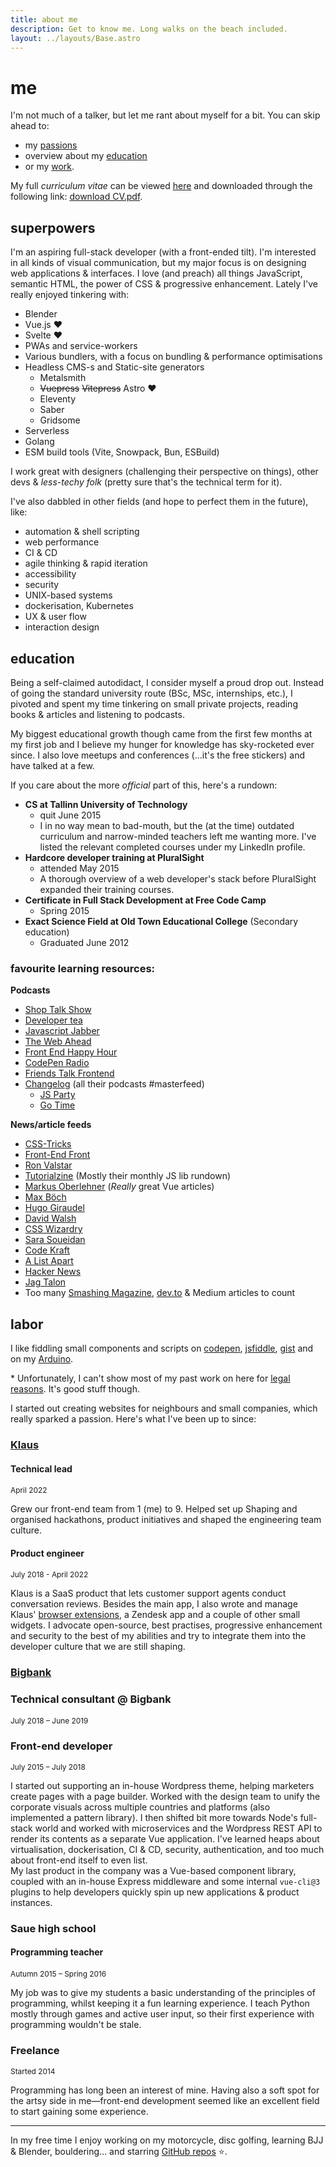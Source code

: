 ```yaml
---
title: about me
description: Get to know me. Long walks on the beach included.
layout: ../layouts/Base.astro
---
```


# me

I'm not much of a talker, but let me rant about myself for a bit. You can skip ahead to:

- my [passions](#superpowers)
- overview about my [education](#education)
- or my [work](#labor).

My full _curriculum vitae_ can be viewed [here](/cv/) and downloaded through the following link: [download CV.pdf](/assets/cv/CV-Andreas-Johan-Virkus.pdf).

## superpowers

I'm an aspiring full-stack developer (with a front-ended tilt). I'm interested in all kinds of visual communication, but my major focus is on designing web applications & interfaces. I love (and preach) all things JavaScript, semantic HTML, the power of CSS & progressive enhancement. Lately I've really enjoyed tinkering with:

- Blender
- Vue.js ♥
- Svelte ♥
- PWAs and service-workers
- Various bundlers, with a focus on bundling & performance optimisations
- Headless CMS-s and Static-site generators
  - Metalsmith
  - ~~Vuepress~~ ~~Vitepress~~ Astro ♥
  - Eleventy
  - Saber
  - Gridsome
- Serverless
- Golang
- ESM build tools (Vite, Snowpack, Bun, ESBuild)

I work great with designers (challenging their perspective on things),
other devs & _less-techy folk_ (pretty sure that's the technical term for it).

I've also dabbled in other fields (and hope to perfect them in the future), like:

- automation & shell scripting
- web performance
- CI & CD
- agile thinking & rapid iteration
- accessibility
- security
- UNIX-based systems
- dockerisation, Kubernetes
- UX & user flow
- interaction design

## education

Being a self-claimed autodidact, I consider myself a proud drop out. Instead
of going the standard university route (BSc, MSc, internships, etc.), I pivoted and spent
my time tinkering on small private projects, reading books & articles and listening to podcasts.

My biggest educational growth though came from the first few months at my first job
and I believe my hunger for knowledge has sky-rocketed ever since. I also love
meetups and conferences (...it's the free stickers) and have talked at a few.

If you care about the more _official_ part of this, here's a rundown:

- **CS at Tallinn University of Technology**
  - quit June 2015
  - I in no way mean to bad-mouth, but the (at the time) outdated curriculum and narrow-minded teachers left me wanting more. I've listed the relevant completed
    courses under my LinkedIn profile.
- **Hardcore developer training at PluralSight**
  - attended May 2015
  - A thorough overview of a web developer's stack before PluralSight expanded
    their training courses.
- **Certificate in Full Stack Development at Free Code Camp**
  - Spring 2015
- **Exact Science Field at Old Town Educational College** (Secondary education)
  - Graduated June 2012

### favourite learning resources:

**Podcasts**

- [Shop Talk Show](http://shoptalkshow.com/)
- [Developer tea](https://spec.fm/podcasts/developer-tea)
- [Javascript Jabber](http://devchat.tv/js-jabber/picks)
- [The Web Ahead](http://5by5.tv/webahead)
- [Front End Happy Hour](http://frontendhappyhour.com/)
- [CodePen Radio](https://blog.codepen.io/radio/)
- [Friends Talk Frontend](https://friendstalkfrontend.com/)
- [Changelog](https://changelog.com) (all their podcasts #masterfeed)
  - [JS Party](https://changelog.com/jsparty)
  - [Go Time](https://changelog.com/gotime)

**News/article feeds**

- [CSS-Tricks](https://css-tricks.com/)
- [Front-End Front](https://frontendfront.com/)
- [Ron Valstar](http://ronvalstar.nl/)
- [Tutorialzine](https://tutorialzine.com/feed) (Mostly their monthly JS lib rundown)
- [Markus Oberlehner](https://markus.oberlehner.net/blog/) (_Really_ great Vue articles)
- [Max Böch](https://mxb.dev/blog/)
- [Hugo Giraudel](https://hugogiraudel.com/)
- [David Walsh](https://davidwalsh.name/)
- [CSS Wizardry](https://csswizardry.com/)
- [Sara Soueidan](https://sarasoueidan.com/)
- [Code Kraft](https://abdulapopoola.com/)
- [A List Apart](https://alistapart.com/)
- [Hacker News](https://news.ycombinator.com/)
- [Jag Talon](https://www.jagtalon.com/)
- Too many [Smashing Magazine](https://www.smashingmagazine.com/articles/),
  [dev.to](https://dev.to) & Medium articles to count

## labor

I like fiddling small components and scripts on [codepen](https://codepen.io/ajv/pens/popular), [jsfiddle](https://jsfiddle.net/user/andreasvirkus/fiddles/), [gist](https://gist.github.com/andreasvirkus/) and on my [Arduino](https://github.com/andreasvirkus).

\* Unfortunately, I can't show most of my past work on here for [legal reasons](https://en.wikipedia.org/wiki/Non-disclosure_agreement).
It's good stuff though.

I started out creating websites for neighbours and small companies, which really sparked a passion. Here's what I've been up to since:

### [Klaus](https://klausapp.com?utm_source=andreasvirkus.me)

#### Technical lead

<span style="font-size:85%">April 2022</span>

Grew our front-end team from 1 (me) to 9. Helped set up Shaping and organised hackathons, product initiatives and
shaped the engineering team culture.

#### Product engineer

<span style="font-size:85%">July 2018 - April 2022</span>

Klaus is a SaaS product that lets customer support agents conduct
conversation reviews. Besides the main app, I also wrote and
manage Klaus' [browser extensions](https://klausapp.com/browser-extension),
a Zendesk app and a couple of other small widgets. I advocate
open-source, best practises, progressive enhancement and security to
the best of my abilities and try to integrate them into the
developer culture that we are still shaping.

### [Bigbank](https://bigbank.com)

### **Technical consultant @ Bigbank**

<span style="font-size:85%">July 2018 – June 2019</span>

### Front-end developer

<span style="font-size:85%">July 2015 – July 2018</span>

I started out supporting an in-house Wordpress theme, helping marketers create pages
with a page builder. Worked with the design team to unify the corporate visuals
across multiple countries and platforms (also implemented a pattern library).
I then shifted bit more towards Node's full-stack world and worked with microservices
and the Wordpress REST API to render its contents as a separate Vue application.
I've learned heaps about virtualisation, dockerisation, CI & CD, security,
authentication, and too much about front-end itself to even list.\
My last product in the company was a Vue-based component library, coupled with
an in-house Express middleware and some internal `vue-cli@3` plugins to help developers
quickly spin up new applications & product instances.

### Saue high school

#### Programming teacher

<span style="font-size:85%">Autumn 2015 – Spring 2016</span>

My job was to give my students a basic understanding of the principles of
programming, whilst keeping it a fun learning experience. I teach Python
mostly through games and active user input, so their first experience
with programming wouldn't be stale.

### Freelance

<span style="font-size:85%">Started 2014</span>

Programming has long been an interest of mine. Having also a soft spot
for the artsy side in me—front-end development seemed like an excellent
field to start gaining some experience.

----

In my free time I enjoy working on my motorcycle, disc golfing, learning BJJ & Blender,
bouldering... and starring [GitHub repos](https://github.com/andreasvirkus?tab=stars) ⭐.
